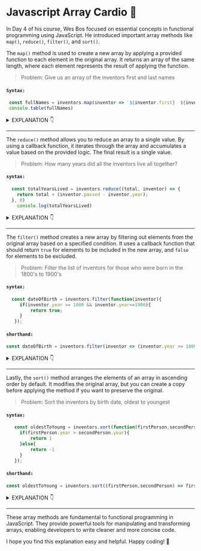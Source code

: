 # Javascript Array Cardio 💪

In Day 4 of his course, Wes Bos focused on essential concepts in functional programming using JavaScript. He introduced important array methods like `map()`, `reduce()`, `filter()`, and `sort()`.

The `map()` method is used to create a new array by applying a provided function to each element in the original array. It returns an array of the same length, where each element represents the result of applying the function.

> Problem:  Give us an array of the inventors first and last names

#### `Syntax:`
```js
 const fullNames = inventors.map(inventor => `${inventor.first}  ${inventor.last}`);
 console.table(fullNames)
```

<details>
<summary>EXPLANATION 👇</summary>

#### `Array.prototpye.map:`


The code first defines a variable called `fullNames` and initializes it to an empty array. Then, it uses the `map()` method to iterate through the `inventors` array. The `map()` method takes a callback function as an argument, and in this case the callback function is `inventor =>` ``${inventor.first}  ${inventor.last}``. This callback function takes an inventor object as an argument and returns a string with the inventor's first and last names concatenated together.

For example, if the `inventors` array contains the following object:

```js
{
  "first": "Thomas",
  "last": "Edison"
}
```

The callback function would return the following string:

```js
"Thomas Edison"
```

The `map()` method then adds the string returned by the callback function to the `fullNames` array. After the `map()` method has finished iterating through the `inventors` array, the `fullNames` array will contain an array of strings with the first and last names of all the inventors.

Finally, the code uses the `console.table()` method to print the `fullNames` array to the console.
</details>

---

 The `reduce()` method allows you to reduce an array to a single value. By using a callback function, it iterates through the array and accumulates a value based on the provided logic. The final result is a single value.

> Problem:  How many years did all the inventors live all together?

#### `syntax:`
```js
  const totalYearsLived = inventors.reduce((total, inventor) => {
    return total + (inventor.passed - inventor.year);
  }, 0)
    console.log(totalYearsLived)
```

<details>

<summary>EXPLANATION 👇</summary>

#### `Array.prototpye.reduce:`


The code first defines a variable called `totalYearsLived` and initializes it to 0. Then, it uses the `reduce()` method to iterate through the `inventors` array. The `reduce()` method takes a callback function as an argument, and in this case the callback function is ``(total, inventor) => {
    return total + (inventor.passed - inventor.year)};``. This callback function takes two arguments: the current total number of years lived and the current inventor object. The callback function then returns the new total number of years lived, which is the sum of the current total and the number of years the current inventor lived.

For example, if the `inventors` array contains the following objects:

```js
{
  "year": 1847,
  "passed": 1931
},
{
  "year": 1856,
  "passed": 1937
}
```

The callback function would be called twice, once for each inventor object. The first time the callback function is called, the current total would be 0, and the current inventor object would be the first object in the `inventors` array. The callback function would then return the new total, which would be 84 (the difference between 1931 and 1847). The second time the callback function is called, the current total would be 84, and the current inventor object would be the second object in the `inventors` array. The callback function would then return the new total, which would be 81 (the difference between 1937 and 1856).

After the `reduce()` method has finished iterating through the `inventors` array, the `totalYearsLived` variable will contain the total number of years all the inventors lived.

Finally, the code uses the `console.log()` method to print the `totalYearsLived` variable to the console.
</details>

---


The `filter()` method creates a new array by filtering out elements from the original array based on a specified condition. It uses a callback function that should return `true` for elements to be included in the new array, and `false` for elements to be excluded.

  > Problem: Filter the list of inventors for those who were born in the 1800's to 1900's 

#### `syntax:`
```javascript
  const dateOfBirth = inventors.filter(function(inventor){
     if(inventor.year >= 1800 && inventor.year<=1900){
         return true;
     }
   });
```


 #### `shorthand:`
 ```js
 const dateOfBirth = inventors.filter(inventor => (inventor.year >= 1800 && inventor.year<=1900));
 ```

<details>

<summary>EXPLANATION 👇</summary>

#### `Array.prototype.filter:`


The code first defines a variable called `dateOfBirth` and initializes it to an empty array. Then, it uses the `filter()` method to iterate through the `inventors` array. The `filter()` method takes a callback function as an argument, and in this case the callback function is ``function(inventor)
     if(inventor.year >= 1800 && inventor.year<=1900)
         return true ``.
 This callback function takes an inventor object as an argument and returns a boolean value. The callback function returns `true` if the inventor's year of birth is between 1800 and 1900, and `false` otherwise.

For example, if the `inventors` array contains the following objects:

```js
{
  "year": 1847,
},
{
  "year": 1856,
},
{
  "year": 1901,
}
```

The callback function would be called three times, once for each inventor object. The first two times the callback function is called, it would return `true`, because the year of birth of the first two inventor objects is between 1800 and 1900. The third time the callback function is called, it would return `false`, because the year of birth of the third inventor object is not between 1800 and 1900.

After the `filter()` method has finished iterating through the `inventors` array, the `dateOfBirth` array will contain the inventor objects whose year of birth is between 1800 and 1900.
</details>

---

Lastly, the `sort()` method arranges the elements of an array in ascending order by default. It modifies the original array, but you can create a copy before applying the method if you want to preserve the original.

> Problem:  Sort the inventors by birth date, oldest to youngest


#### `syntax:`

```js
   const oldestToYoung = inventors.sort(function(firstPerson,secondPerson){
     if(firstPerson.year > secondPerson.year){
         return 1
     }else{
         return -1
     }
   });
```
#### `shorthand:`
```js
const oldestToYoung = inventors.sort((firstPerson,secondPerson) => firstPerson.year > secondPerson.year ? 1: -1);
```

<details>
<summary>EXPLANATION 👇</summary>

#### `Array.prototype.sort:`

The code first defines a variable called `oldestToYoung` and initializes it to the `inventors` array. Then, it uses the `sort()` method to sort the `inventors` array. The `sort()` method takes a callback function as an argument, and in this case the callback function is ``function(firstPerson,secondPerson)
     if(firstPerson.year > secondPerson.year)?
        return 1:
         return -1:``. This callback function takes two inventor objects as arguments and returns an integer. The integer returned by the callback function determines the order in which the two inventor objects are sorted.

The callback function returns 1 if the first inventor object's year of birth is greater than the second inventor object's year of birth. This means that the first inventor object will be sorted before the second inventor object. The callback function returns -1 if the first inventor object's year of birth is less than the second inventor object's year of birth. This means that the second inventor object will be sorted before the first inventor object.

After the `sort()` method has finished sorting the `inventors` array, the `oldestToYoung` variable will contain the sorted array. The sorted array will be in ascending order, based on the year of birth of the inventors.

</details>

---


These array methods are fundamental to functional programming in JavaScript. They provide powerful tools for manipulating and transforming arrays, enabling developers to write cleaner and more concise code.

I hope you find this explanation easy and helpful. Happy coding! 🚀